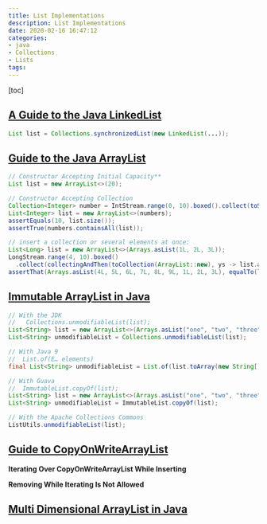 ```yaml
---
title: List Implementations
description: List Implementations
date: 2020-02-16 16:47:12
categories:
- java
- Collections
- Lists
tags:
---
```


[toc]

## [A Guide to the Java LinkedList](https://www.baeldung.com/java-linkedlist)

```java
List list = Collections.synchronizedList(new LinkedList(...));
```



## [Guide to the Java ArrayList](https://www.baeldung.com/java-arraylist)

```java
// Constructor Accepting Initial Capacity**
List list = new ArrayList<>(20);

// Constructor Accepting Collection
Collection<Integer> number = IntStream.range(0, 10).boxed().collect(toSet());
List<Integer> list = new ArrayList<>(numbers);
assertEquals(10, list.size());
assertTrue(numbers.containsAll(list));

// insert a collection or several elements at once:
List<Long> list = new ArrayList<>(Arrays.asList(1L, 2L, 3L));
LongStream.range(4, 10).boxed()
  .collect(collectingAndThen(toCollection(ArrayList::new), ys -> list.addAll(0, ys)));
assertThat(Arrays.asList(4L, 5L, 6L, 7L, 8L, 9L, 1L, 2L, 3L), equalTo(list));

```



## [Immutable ArrayList in Java](https://www.baeldung.com/java-immutable-list)

```java
// With the JDK
//   Collections.unmodifiableList(list);
List<String> list = new ArrayList<>(Arrays.asList("one", "two", "three"));
List<String> unmodifiableList = Collections.unmodifiableList(list);

// With Java 9
//  List.of(E… elements)
final List<String> unmodifiableList = List.of(list.toArray(new String[]{}));

// With Guava
//  ImmutableList.copyOf(list);
List<String> list = new ArrayList<>(Arrays.asList("one", "two", "three"));
List<String> unmodifiableList = ImmutableList.copyOf(list);

// With the Apache Collections Commons
ListUtils.unmodifiableList(list);
```





## [Guide to CopyOnWriteArrayList](https://www.baeldung.com/java-copy-on-write-arraylist)

**Iterating Over CopyOnWriteArrayList While Inserting**



**Removing While Iterating Is Not Allowed**



## [Multi Dimensional ArrayList in Java](https://www.baeldung.com/java-multi-dimensional-arraylist)
